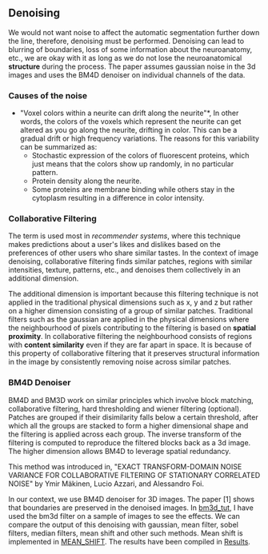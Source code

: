 ## Denoising

We would not want noise to affect the automatic segmentation further down the line, therefore, denoising must be performed. Denoising can lead to blurring of boundaries, loss of some information about the neuroanatomy, etc., we are okay with it as long as we do not lose the neuroanatomical **structure** during the process. The paper assumes gaussian noise in the 3d images and uses the BM4D denoiser on individual channels of the data. 

### Causes of the noise

- "Voxel colors within a neurite can drift along the neurite"*, In other words, the colors of the voxels which represent the neurite can get altered as you go along the neurite, drifting in color. This can be a gradual drift or high frequency variations. The reasons for this variability can be summarized as:
  - Stochastic expression of the colors of fluorescent proteins, which just means that the colors show up randomly, in no particular pattern.
  - Protein density along the neurite.
  - Some proteins are membrane binding while others stay in the cytoplasm resulting in a difference in color intensity.

### Collaborative Filtering

The term is used most in *recommender systems*, where this technique makes predictions about a user's likes and dislikes based on the preferences of other users who share similar tastes. In the context of image denoising, collaborative filtering finds similar patches, regions with similar intensities, texture, patterns, etc., and denoises them collectively in an additional dimension. 

The additional dimension is important because this filtering technique is not applied in the traditional physical dimensions such as x, y and z but rather on a higher dimension consisting of a group of similar patches. Traditional filters such as the gaussian are applied in the physical dimensions where the neighbourhood of pixels contributing to the filtering is based on **spatial proximity**. In collaborative filtering the neighbourhood consists of regions with **content similarity** even if they are far apart in space. It is because of this property of collaborative filtering that it preserves structural information in the image by consistently removing noise across similar patches.

### BM4D Denoiser

BM4D and BM3D work on similar principles which involve block matching, collaborative filtering, hard thresholding and wiener filtering (optional). Patches are grouped if their disimilarity falls below a certain threshold, after which all the groups are stacked to form a higher dimensional shape and the filtering is applied across each group. The inverse transform of the filtering is computed to reproduce the filtered blocks back as a 3d image. The higher dimension allows BM4D to leverage spatial redundancy. 

This method was introduced in, "EXACT TRANSFORM-DOMAIN NOISE VARIANCE FOR COLLABORATIVE FILTERING OF STATIONARY CORRELATED NOISE" by Ymir Mäkinen, Lucio Azzari, and Alessandro Foi. 

In our context, we use BM4D denoiser for 3D images. The paper [1] shows that boundaries are preserved in the denoised images. In [bm3d_tut](bm3d_tut.ipynb), I have used the bm3d filter on a sample of images to see the effects. We can compare the output of this denoising with gaussian, mean filter, sobel filters, median filters, mean shift and other such methods. Mean shift is implemented in [MEAN_SHIFT](MEAN_SHIFT.m). The results have been compiled in [Results](Results.pdf).
